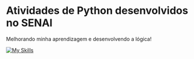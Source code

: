 # Atividades de Python desenvolvidos no SENAI
Melhorando minha aprendizagem e desenvolvendo a lógica! 

[![My Skills](https://skillicons.dev/icons?i=py,git,github)](https://skillicons.dev)
